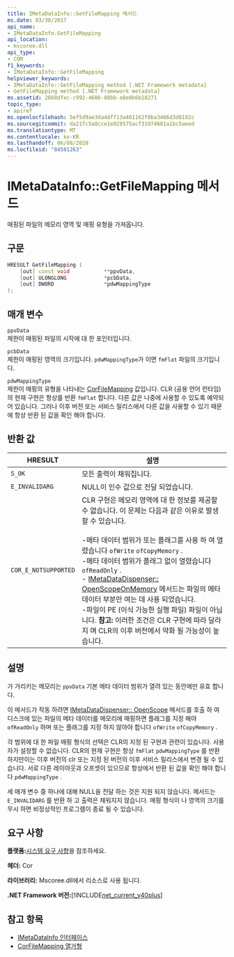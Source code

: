 ```yaml
---
title: IMetaDataInfo::GetFileMapping 메서드
ms.date: 03/30/2017
api_name:
- IMetaDataInfo.GetFileMapping
api_location:
- mscoree.dll
api_type:
- COM
f1_keywords:
- IMetaDataInfo::GetFileMapping
helpviewer_keywords:
- IMetaDataInfo::GetFileMapping method [.NET Framework metadata]
- GetFileMapping method [.NET Framework metadata]
ms.assetid: 2868dfec-c992-4606-88bb-a8e0b6b18271
topic_type:
- apiref
ms.openlocfilehash: 5ef5d9ae3da4dff13a461162f0ba3466d3d8192c
ms.sourcegitcommit: da21fc5a8cce1e028575acf31974681a1bc5aeed
ms.translationtype: MT
ms.contentlocale: ko-KR
ms.lasthandoff: 06/08/2020
ms.locfileid: "84501263"
---
```

# <a name="imetadatainfogetfilemapping-method"></a>IMetaDataInfo::GetFileMapping 메서드
매핑된 파일의 메모리 영역 및 매핑 유형을 가져옵니다.  
  
## <a name="syntax"></a>구문  
  
```cpp  
HRESULT GetFileMapping (  
    [out] const void           **ppvData,
    [out] ULONGLONG            *pcbData,
    [out] DWORD                *pdwMappingType  
);  
```  
  
## <a name="parameters"></a>매개 변수  
 `ppvData`  
 제한이 매핑된 파일의 시작에 대 한 포인터입니다.  
  
 `pcbData`  
 제한이 매핑된 영역의 크기입니다. `pdwMappingType`가 이면 `fmFlat` 파일의 크기입니다.  
  
 `pdwMappingType`  
 제한이 매핑의 유형을 나타내는 [CorFileMapping](corfilemapping-enumeration.md) 값입니다. CLR (공용 언어 런타임)의 현재 구현은 항상를 반환 `fmFlat` 합니다. 다른 값은 나중에 사용할 수 있도록 예약되어 있습니다. 그러나 이후 버전 또는 서비스 릴리스에서 다른 값을 사용할 수 있기 때문에 항상 반환 된 값을 확인 해야 합니다.  
  
## <a name="return-value"></a>반환 값  
  
|HRESULT|설명|  
|-------------|-----------------|  
|`S_OK`|모든 출력이 채워집니다.|  
|`E_INVALIDARG`|NULL이 인수 값으로 전달 되었습니다.|  
|`COR_E_NOTSUPPORTED`|CLR 구현은 메모리 영역에 대 한 정보를 제공할 수 없습니다. 이 문제는 다음과 같은 이유로 발생할 수 있습니다.<br /><br /> -메타 데이터 범위가 또는 플래그를 사용 하 여 열렸습니다 `ofWrite` `ofCopyMemory` .<br />-메타 데이터 범위가 플래그 없이 열렸습니다 `ofReadOnly` .<br />- [IMetaDataDispenser:: OpenScopeOnMemory](imetadatadispenser-openscopeonmemory-method.md) 메서드는 파일의 메타 데이터 부분만 여는 데 사용 되었습니다.<br />-파일이 PE (이식 가능한 실행 파일) 파일이 아닙니다. **참고:**  이러한 조건은 CLR 구현에 따라 달라 지 며 CLR의 이후 버전에서 약화 될 가능성이 높습니다.|  
  
## <a name="remarks"></a>설명  
 가 가리키는 메모리는 `ppvData` 기본 메타 데이터 범위가 열려 있는 동안에만 유효 합니다.  
  
 이 메서드가 작동 하려면 [IMetaDataDispenser:: OpenScope](imetadatadispenser-openscope-method.md) 메서드를 호출 하 여 디스크에 있는 파일의 메타 데이터를 메모리에 매핑하면 플래그를 지정 해야 `ofReadOnly` 하며 또는 플래그를 지정 하지 않아야 합니다 `ofWrite` `ofCopyMemory` .  
  
 각 범위에 대 한 파일 매핑 형식의 선택은 CLR의 지정 된 구현과 관련이 있습니다. 사용자가 설정할 수 없습니다. CLR의 현재 구현은 항상 `fmFlat` `pdwMappingType` 를 반환 하지만이는 이후 버전의 clr 또는 지정 된 버전의 이후 서비스 릴리스에서 변경 될 수 있습니다. 서로 다른 레이아웃과 오프셋이 있으므로 항상에서 반환 된 값을 확인 해야 합니다 `pdwMappingType` .  
  
 세 매개 변수 중 하나에 대해 NULL을 전달 하는 것은 지원 되지 않습니다. 메서드는 `E_INVALIDARG` 를 반환 하 고 출력은 채워지지 않습니다. 매핑 형식이 나 영역의 크기를 무시 하면 비정상적인 프로그램이 종료 될 수 있습니다.  
  
## <a name="requirements"></a>요구 사항  
 **플랫폼:**[시스템 요구 사항](../../get-started/system-requirements.md)을 참조하세요.  
  
 **헤더:** Cor  
  
 **라이브러리:** Mscoree.dll에서 리소스로 사용 됩니다.  
  
 **.NET Framework 버전:**[!INCLUDE[net_current_v40plus](../../../../includes/net-current-v40plus-md.md)]  
  
## <a name="see-also"></a>참고 항목

- [IMetaDataInfo 인터페이스](imetadatainfo-interface.md)
- [CorFileMapping 열거형](corfilemapping-enumeration.md)
